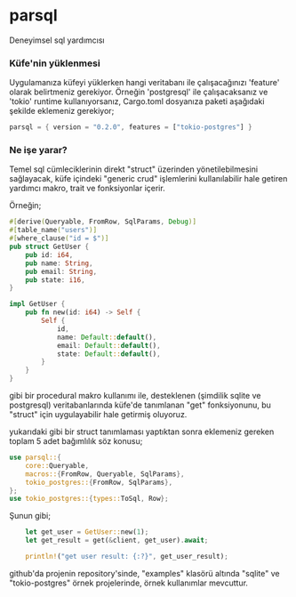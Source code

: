 # parsql
Deneyimsel sql yardımcısı

### Küfe'nin yüklenmesi

Uygulamanıza küfeyi yüklerken hangi veritabanı ile çalışacağınızı 'feature' olarak belirtmeniz gerekiyor. Örneğin 'postgresql' ile çalışacaksanız ve 'tokio' runtime kullanıyorsanız, Cargo.toml dosyanıza paketi aşağıdaki şekilde eklemeniz gerekiyor;

```rust
parsql = { version = "0.2.0", features = ["tokio-postgres"] }
```

### Ne işe yarar?

Temel sql cümleciklerinin direkt "struct" üzerinden yönetilebilmesini sağlayacak, küfe içindeki "generic crud" işlemlerini kullanılabilir hale getiren yardımcı makro, trait ve fonksiyonlar içerir.

Örneğin;

```rust
#[derive(Queryable, FromRow, SqlParams, Debug)]
#[table_name("users")]
#[where_clause("id = $")]
pub struct GetUser {
    pub id: i64,
    pub name: String,
    pub email: String,
    pub state: i16,
}

impl GetUser {
    pub fn new(id: i64) -> Self {
        Self {
            id,
            name: Default::default(),
            email: Default::default(),
            state: Default::default(),
        }
    }
}
```

gibi bir procedural makro kullanımı ile, desteklenen (şimdilik sqlite ve postgresql) veritabanlarında küfe'de tanımlanan "get" fonksiyonunu, bu "struct" için uygulayabilir hale getirmiş oluyoruz.

yukarıdaki gibi bir struct tanımlaması yaptıktan sonra eklemeniz gereken toplam 5 adet bağımlılık söz konusu;

```rust
use parsql::{
    core::Queryable,
    macros::{FromRow, Queryable, SqlParams},
    tokio_postgres::{FromRow, SqlParams},
};
use tokio_postgres::{types::ToSql, Row};
```

Şunun gibi;

```rust
    let get_user = GetUser::new(1);
    let get_result = get(&client, get_user).await;

    println!("get user result: {:?}", get_user_result);
```

github'da projenin repository'sinde, "examples" klasörü altında "sqlite" ve "tokio-postgres" örnek projelerinde, örnek kullanımlar mevcuttur.
